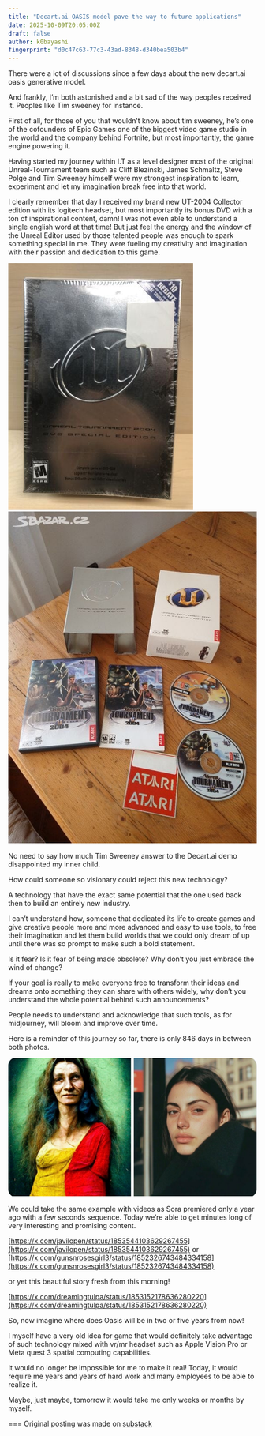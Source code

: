 ```yaml
---
title: "Decart.ai OASIS model pave the way to future applications"
date: 2025-10-09T20:05:00Z
draft: false
author: k0bayashi
fingerprint: "d0c47c63-77c3-43ad-8348-d340bea503b4"
---
```

There were a lot of discussions since a few days about the new decart.ai oasis generative model.

And frankly, I’m both astonished and a bit sad of the way peoples received it. Peoples like Tim sweeney for instance.

First of all, for those of you that wouldn’t know about tim sweeney, he’s one of the cofounders of Epic Games one of the biggest video game studio in the world and the company behind Fortnite, but most importantly, the game engine powering it.

Having started my journey within I.T as a level designer most of the original Unreal-Tournament team such as Cliff Blezinski, James Schmaltz, Steve Polge and Tim Sweeney himself were my strongest inspiration to learn, experiment and let my imagination break free into that world.

I clearly remember that day I received my brand new UT-2004 Collector edition with its logitech headset, but most importantly its bonus DVD with a ton of inspirational content, damn! I was not even able to understand a single english word at that time! But just feel the energy and the window of the Unreal Editor used by those talented people was enough to spark something special in me. They were fueling my creativity and imagination with their passion and dedication to this game.

![UT2004_Collector_box](imgs/ut_box.jpg)
![UT2004_Collector_box_bundle](imgs/ut2004_bundle_box.jpg)

No need to say how much Tim Sweeney answer to the Decart.ai demo disappointed my inner child.

How could someone so visionary could reject this new technology?

A technology that have the exact same potential that the one used back then to build an entirely new industry.

I can’t understand how, someone that dedicated its life to create games and give creative people more and more advanced and easy to use tools, to free their imagination and let them build worlds that we could only dream of up until there was so prompt to make such a bold statement.

Is it fear? Is it fear of being made obsolete? Why don’t you just embrace the wind of change?

If your goal is really to make everyone free to transform their ideas and dreams onto something they can share with others widely, why don’t you understand the whole potential behind such announcements?

People needs to understand and acknowledge that such tools, as for midjourney, will bloom and improve over time.

Here is a reminder of this journey so far, there is only 846 days in between both photos.

![midjourney_evolution](imgs/midjourney_evolution.jpg)

We could take the same example with videos as Sora premiered only a year ago with a few seconds sequence. Today we’re able to get minutes long of very interesting and promising content.

[https://x.com/javilopen/status/1853544103629267455](https://x.com/javilopen/status/1853544103629267455)
or
[https://x.com/gunsnrosesgirl3/status/1852326743484334158](https://x.com/gunsnrosesgirl3/status/1852326743484334158)

or yet this beautiful story fresh from this morning!

[https://x.com/dreamingtulpa/status/1853152178636280220](https://x.com/dreamingtulpa/status/1853152178636280220)

So, now imagine where does Oasis will be in two or five years from now!

I myself have a very old idea for game that would definitely take advantage of such technology mixed with vr/mr headset such as Apple Vision Pro or Meta quest 3 spatial computing capabilities.

It would no longer be impossible for me to make it real! Today, it would require me years and years of hard work and many employees to be able to realize it.

Maybe, just maybe, tomorrow it would take me only weeks or months by myself.

===
Original posting was made on [substack](https://substack.com/@k0bayashi/p-151246075)
